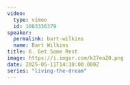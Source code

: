 ```yaml
---
video:
  type: vimeo
  id: 1083336379
speaker:
  permalink: bart-wilkins
  name: Bart Wilkins
title: 6. Get Some Rest
image: https://i.imgur.com/k27eaZ0.png
date: 2025-05-11T14:30:00.000Z
series: "living-the-dream"
---
```

